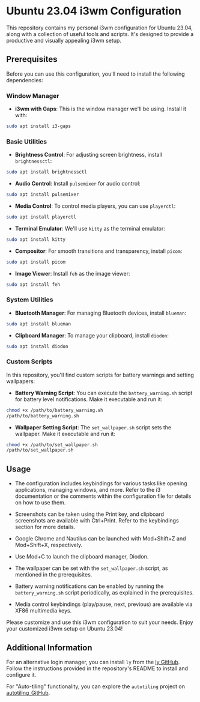 # Ubuntu 23.04 i3wm Configuration

This repository contains my personal i3wm configuration for Ubuntu 23.04, along with a collection of useful tools and scripts. It's designed to provide a productive and visually appealing i3wm setup.

## Prerequisites

Before you can use this configuration, you'll need to install the following dependencies:

### Window Manager

- **i3wm with Gaps**: This is the window manager we'll be using. Install it with:

```bash
sudo apt install i3-gaps
```

### Basic Utilities

- **Brightness Control**: For adjusting screen brightness, install `brightnessctl`:

```bash
sudo apt install brightnessctl
```

- **Audio Control**: Install `pulsemixer` for audio control:

```bash
sudo apt install pulsemixer
```

- **Media Control**: To control media players, you can use `playerctl`:

```bash
sudo apt install playerctl
```

- **Terminal Emulator**: We'll use `kitty` as the terminal emulator:

```bash
sudo apt install kitty
```

- **Compositor**: For smooth transitions and transparency, install `picom`:

```bash
sudo apt install picom
```

- **Image Viewer**: Install `feh` as the image viewer:

```bash
sudo apt install feh
```

### System Utilities

- **Bluetooth Manager**: For managing Bluetooth devices, install `blueman`:

```bash
sudo apt install blueman
```

- **Clipboard Manager**: To manage your clipboard, install `diodon`:

```bash
sudo apt install diodon
```

### Custom Scripts

In this repository, you'll find custom scripts for battery warnings and setting wallpapers:

- **Battery Warning Script**: You can execute the `battery_warning.sh` script for battery level notifications. Make it executable and run it:

```bash
chmod +x /path/to/battery_warning.sh
/path/to/battery_warning.sh
```

- **Wallpaper Setting Script**: The `set_wallpaper.sh` script sets the wallpaper. Make it executable and run it:

```bash
chmod +x /path/to/set_wallpaper.sh
/path/to/set_wallpaper.sh
```

## Usage

- The configuration includes keybindings for various tasks like opening applications, managing windows, and more. Refer to the i3 documentation or the comments within the configuration file for details on how to use them.

- Screenshots can be taken using the Print key, and clipboard screenshots are available with Ctrl+Print. Refer to the keybindings section for more details.

- Google Chrome and Nautilus can be launched with Mod+Shift+Z and Mod+Shift+X, respectively.

- Use Mod+C to launch the clipboard manager, Diodon.

- The wallpaper can be set with the `set_wallpaper.sh` script, as mentioned in the prerequisites.

- Battery warning notifications can be enabled by running the `battery_warning.sh` script periodically, as explained in the prerequisites.

- Media control keybindings (play/pause, next, previous) are available via XF86 multimedia keys.

Please customize and use this i3wm configuration to suit your needs. Enjoy your customized i3wm setup on Ubuntu 23.04!

## Additional Information

For an alternative login manager, you can install `ly` from the [ly GitHub](https://github.com/fairyglade/ly). Follow the instructions provided in the repository's README to install and configure it.

For "Auto-tiling" functionality, you can explore the `autotiling` project on [autotiling_GitHub](https://github.com/nwg-piotr/autotiling).


